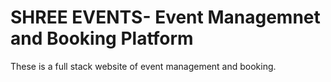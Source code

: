 # SHREE EVENTS- Event Managemnet and Booking Platform

These is a full stack website of event management and booking.

